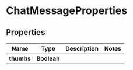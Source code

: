 

# ChatMessageProperties


## Properties

| Name | Type | Description | Notes |
|------------ | ------------- | ------------- | -------------|
|**thumbs** | **Boolean** |  |  |



